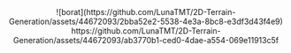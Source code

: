 <div style="text-align:center;">
  ![borat](https://github.com/LunaTMT/2D-Terrain-Generation/assets/44672093/2bba52e2-5538-4e3a-8bc8-e3df3d43f4e9)
</div>

<div style="text-align:center;">
  https://github.com/LunaTMT/2D-Terrain-Generation/assets/44672093/ab3770b1-ced0-4dae-a554-069e11913c5f
</div>
